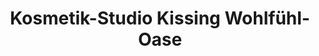 ---
title: "Kosmetik-Studio Kissing Wohlfühl-Oase"
url: /kissing/kosmetik-studio-kissing-wohlfuehl-oase/
shop: Kosmetik
---